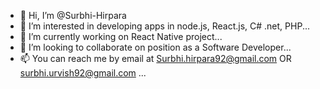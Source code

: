 - 👋 Hi, I’m @Surbhi-Hirpara
- 👀 I’m interested in developing apps in node.js, React.js, C# .net, PHP...
- 🌱 I’m currently working on React Native project...
- 💞️ I’m looking to collaborate on position as a Software Developer...
- 📫 You can reach me by email at Surbhi.hirpara92@gmail.com OR surbhi.urvish92@gmail.com ...

<!---
Surbhi-Hirpara/Surbhi-Hirpara is a ✨ special ✨ repository because its `README.md` (this file) appears on your GitHub profile.
You can click the Preview link to take a look at your changes.
--->
